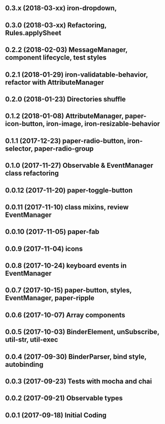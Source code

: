 
## 0.3.x  (2018-03-xx) iron-dropdown,
## 0.3.0  (2018-03-xx) Refactoring, Rules.applySheet
## 0.2.2  (2018-02-03) MessageManager, component lifecycle, test styles
## 0.2.1  (2018-01-29) iron-validatable-behavior, refactor with AttributeManager
## 0.2.0  (2018-01-23) Directories shuffle
## 0.1.2  (2018-01-08) AttributeManager, paper-icon-button, iron-image, iron-resizable-behavior
## 0.1.1  (2017-12-23) paper-radio-button, iron-selector, paper-radio-group
## 0.1.0  (2017-11-27) Observable & EventManager class refactoring
## 0.0.12 (2017-11-20) paper-toggle-button
## 0.0.11 (2017-11-10) class mixins, review EventManager
## 0.0.10 (2017-11-05) paper-fab
## 0.0.9  (2017-11-04) icons
## 0.0.8  (2017-10-24) keyboard events in EventManager
## 0.0.7  (2017-10-15) paper-button, styles, EventManager, paper-ripple
## 0.0.6  (2017-10-07) Array components
## 0.0.5  (2017-10-03) BinderElement, unSubscribe, util-str, util-exec
## 0.0.4  (2017-09-30) BinderParser, bind style, autobinding
## 0.0.3  (2017-09-23) Tests with mocha and chai
## 0.0.2  (2017-09-21) Observable types
## 0.0.1  (2017-09-18) Initial Coding